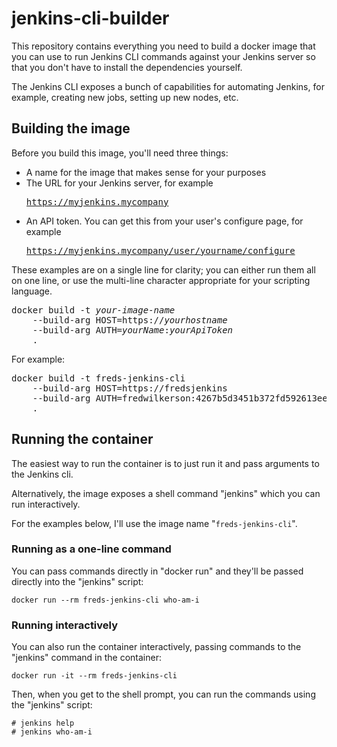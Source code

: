 # jenkins-cli-builder #

This repository contains everything you need to build a docker image that you can use to run Jenkins CLI commands against your Jenkins server so that you don't have to install the dependencies yourself.

The Jenkins CLI exposes a bunch of capabilities for automating Jenkins, for example, creating new jobs, setting up new nodes, etc.

## Building the image ##

Before you build this image, you'll need three things:
* A name for the image that makes sense for your purposes
* The URL for your Jenkins server, for example <pre>https://myjenkins.mycompany</pre>
* An API token. You can get this from your user's configure page, for example <pre>https://myjenkins.mycompany/user/yourname/configure</pre>

These examples are on a single line for clarity; you can either run them all on one line, or use the multi-line character appropriate for your scripting language.

<pre>
docker build -t <i>your-image-name</i> 
    --build-arg HOST=https://<i>yourhostname</i> 
    --build-arg AUTH=<i>yourName</i>:<i>yourApiToken</i> 
    .
</pre>

For example:

<pre>
docker build -t freds-jenkins-cli 
    --build-arg HOST=https://fredsjenkins 
    --build-arg AUTH=fredwilkerson:4267b5d3451b372fd592613ee85e2e7fa</i> 
    .
</pre>

## Running the container ##

The easiest way to run the container is to just run it and pass arguments to the Jenkins cli.

Alternatively, the image exposes a shell command "jenkins" which you can run interactively.

For the examples below, I'll use the image name "`freds-jenkins-cli`".

### Running as a one-line command ###

You can pass commands directly in "docker run" and they'll be passed directly into the "jenkins" script:

```
docker run --rm freds-jenkins-cli who-am-i
```

### Running interactively ###

You can also run the container interactively, passing commands to the "jenkins" command in the container:

```
docker run -it --rm freds-jenkins-cli
```

Then, when you get to the shell prompt, you can run the commands using the "jenkins" script:

```
# jenkins help
# jenkins who-am-i
```

